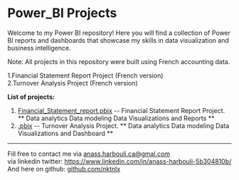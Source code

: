 # Power_BI Projects

Welcome to my Power BI repository! Here you will find a collection of Power BI reports and dashboards that showcase my skills in data visualization and business intelligence.

Note: All projects in this repository were built using French accounting data.


1.Financial Statement Report Project (French version) <br>
2.Turnover Analysis Project (French version)

**List of projects:**
1. [Financial_Statement_report.pbix](https://github.com/HarbouliCA/Power_BI/blob/main/Financial_Statement_report/Financial_Statement_report.pbix) -- Financial Statement Report Project. ** Data analytics  Data modeling  Data Visualizations and Reports **
1. [.pbix](https://github.com/HarbouliCA/Power_BI/blob/main/) -- Turnover Analysis Project. ** Data analytics  Data modeling  Data Visualizations and Dashboard **



--------------------------------------------
Fill free to contact me via anass.harbouli.ca@gmal.com  
via linkedin twitter: https://www.linkedin.com/in/anass-harbouli-5b304810b/   
And here on github: [github.com/nktnlx ](https://github.com/HarbouliCA)
